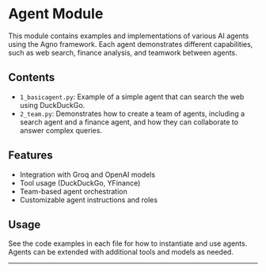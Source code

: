 # Agent Module

This module contains examples and implementations of various AI agents using the Agno framework. Each agent demonstrates different capabilities, such as web search, finance analysis, and teamwork between agents.

## Contents

- `1_basicagent.py`: Example of a simple agent that can search the web using DuckDuckGo.
- `2_team.py`: Demonstrates how to create a team of agents, including a search agent and a finance agent, and how they can collaborate to answer complex queries.

## Features

- Integration with Groq and OpenAI models
- Tool usage (DuckDuckGo, YFinance)
- Team-based agent orchestration
- Customizable agent instructions and roles

## Usage

See the code examples in each file for how to instantiate and use agents. Agents can be extended with additional tools and models as needed.

---
